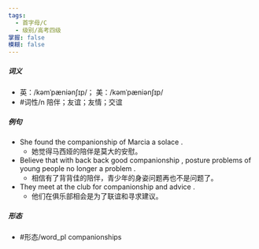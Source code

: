 ```yaml
---
tags:
  - 首字母/C
  - 级别/高考四级
掌握: false
模糊: false
---
```

##### 词义
- 英：/kəmˈpæniənʃɪp/； 美：/kəmˈpæniənʃɪp/
- #词性/n  陪伴；友谊；友情；交谊
##### 例句
- She found the companionship of Marcia a solace .
	- 她觉得马西娅的陪伴是莫大的安慰。
- Believe that with back back good companionship , posture problems of young people no longer a problem .
	- 相信有了背背佳的陪伴，青少年的身姿问题再也不是问题了。
- They meet at the club for companionship and advice .
	- 他们在俱乐部相会是为了联谊和寻求建议。
##### 形态
- #形态/word_pl companionships
